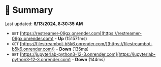 # 📖 Summary
Last updated: **6/13/2024, 8:30:35 AM**

- `GET` [https://restreamer-09gx.onrender.com](https://restreamer-09gx.onrender.com) - **Up** (151571ms)
- `GET` [https://filestreambot-b5k6.onrender.com/](https://filestreambot-b5k6.onrender.com/) - **Down** (135ms)
- `GET` [https://jupyterlab-python3-12-3.onrender.com](https://jupyterlab-python3-12-3.onrender.com) - **Down** (144ms)

